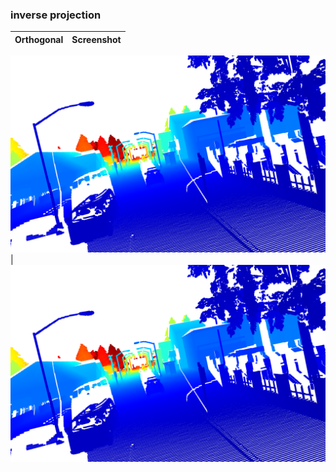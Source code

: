 ### inverse projection


Orthogonal | Screenshot
------------ | -------------

![screenshot](https://github.com/dparksports/inverse-projection/blob/master/pointcloud.png) |
![screenshot](https://github.com/dparksports/inverse-projection/blob/master/pointcloud.png)
